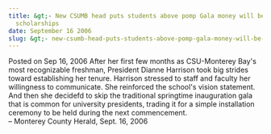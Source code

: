 ```yaml
---
title: &gt;- New CSUMB head puts students above pomp Gala money will be spent on
  scholarships
date: September 16 2006
slug: &gt;- new-csumb-head-puts-students-above-pomp-gala-money-will-be-spent-on-scholarships
---
```


 



<span class="date">Posted on Sep 16, 2006    </span>
After her first few months as CSU-Monterey Bay&apos;s most recognizable
freshman, President Dianne Harrison took big strides toward
establishing her tenure. Harrison stressed to staff and faculty her
willingness to communicate. She reinforced the school&apos;s vision
statement. And then she decidefd to skip the traditional springtime
inauguration gala that is common for university presidents, trading
it for a simple installation ceremony to be held during the next
commencement.<br>
&#x2013; Monterey County Herald, Sept. 16, 2006<br/></br>




 

